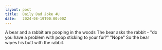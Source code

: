 ```yaml
---
layout: post
title:  Daily Dad Joke 4U
date:   2024-08-19T00:00:00Z
---
```

A bear and a rabbit are pooping in the woods The bear asks the rabbit - "do you have a problem with poop sticking to your fur?" "Nope" So the bear wipes his butt with the rabbit.
